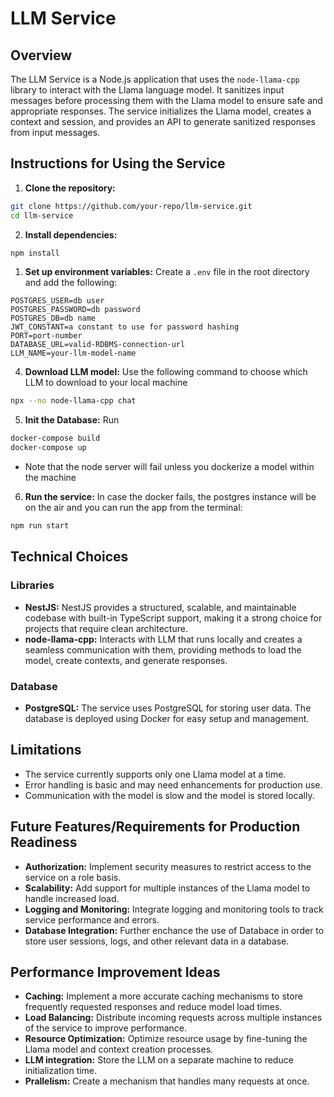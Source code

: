# LLM Service

## Overview

The LLM Service is a Node.js application that uses the `node-llama-cpp` library to interact with the Llama language model. It sanitizes input messages before processing them with the Llama model to ensure safe and appropriate responses. The service initializes the Llama model, creates a context and session, and provides an API to generate sanitized responses from input messages.

## Instructions for Using the Service

1. **Clone the repository:**

```bash
git clone https://github.com/your-repo/llm-service.git
cd llm-service
```

2. **Install dependencies:**

```bash
npm install
```

1. **Set up environment variables:**
   Create a `.env` file in the root directory and add the following:

```env
POSTGRES_USER=db user
POSTGRES_PASSWORD=db password
POSTGRES_DB=db name
JWT_CONSTANT=a constant to use for password hashing
PORT=port-number
DATABASE_URL=valid-RDBMS-connection-url
LLM_NAME=your-llm-model-name
```

4. **Download LLM model:**
   Use the following command to choose which LLM to download to your local machine

```bash
npx --no node-llama-cpp chat
```

5. **Init the Database:**
   Run

```bash
docker-compose build
docker-compose up
```

- Note that the node server will fail unless you dockerize a model within the machine

6. **Run the service:**
   In case the docker fails, the postgres instance will be on the air and you can run the app from the terminal:

```bash
npm run start
```

## Technical Choices

### Libraries

- **NestJS:** NestJS provides a structured, scalable, and maintainable codebase with built-in TypeScript support, making it a strong choice for projects that require clean architecture.
- **node-llama-cpp:** Interacts with LLM that runs locally and creates a seamless communication with them, providing methods to load the model, create contexts, and generate responses.

### Database

- **PostgreSQL:** The service uses PostgreSQL for storing user data. The database is deployed using Docker for easy setup and management.

## Limitations

- The service currently supports only one Llama model at a time.
- Error handling is basic and may need enhancements for production use.
- Communication with the model is slow and the model is stored locally.

## Future Features/Requirements for Production Readiness

- **Authorization:** Implement security measures to restrict access to the service on a role basis.
- **Scalability:** Add support for multiple instances of the Llama model to handle increased load.
- **Logging and Monitoring:** Integrate logging and monitoring tools to track service performance and errors.
- **Database Integration:** Further enchance the use of Databace in order to store user sessions, logs, and other relevant data in a database.

## Performance Improvement Ideas

- **Caching:** Implement a more accurate caching mechanisms to store frequently requested responses and reduce model load times.
- **Load Balancing:** Distribute incoming requests across multiple instances of the service to improve performance.
- **Resource Optimization:** Optimize resource usage by fine-tuning the Llama model and context creation processes.
- **LLM integration:** Store the LLM on a separate machine to reduce initialization time.
- **Prallelism:** Create a mechanism that handles many requests at once.
